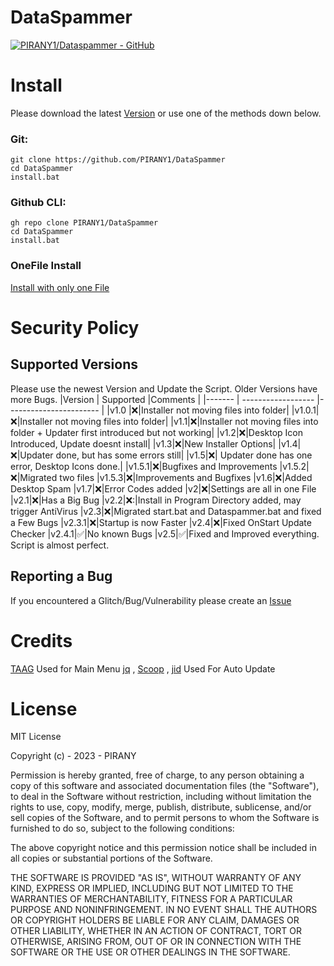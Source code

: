 # DataSpammer
[![PIRANY1/Dataspammer - GitHub](https://gh-card.dev/repos/PIRANY1/Dataspammer.svg?fullname=)](https://github.com/PIRANY1/Dataspammer)

# Install
Please download the latest [Version](https://github.com/PIRANY1/DataSpammer/releases/latest) or use one of the methods down below.
### Git:
```
git clone https://github.com/PIRANY1/DataSpammer
cd DataSpammer
install.bat
```
### Github CLI:
```
gh repo clone PIRANY1/DataSpammer
cd DataSpammer
install.bat
```
### OneFile Install
[Install with only one File](https://gist.github.com/PIRANY1/8344f981f20a8e430f8a74c5fa80c390/archive/aa97156420dce791eef1be69b6eb541621b4644a.zip)

# Security Policy
## Supported Versions

Please use the newest Version and Update the Script. Older Versions have more Bugs.
|Version | Supported          |Comments                |
|------- | ------------------ |----------------------- |
|v1.0  |❌|Installer not moving files into folder|
|v1.0.1|❌|Installer not moving files into folder|
|v1.1|❌|Installer not moving files into folder + Updater first introduced but not working|
|v1.2|❌|Desktop Icon Introduced, Update doesnt install|
|v1.3|❌|New Installer Options| 
|v1.4|❌|Updater done, but has some errors still| 
|v1.5|❌| Updater done has one error, Desktop Icons done.|
|v1.5.1|❌|Bugfixes and Improvements
|v1.5.2|❌|Migrated two files
|v1.5.3|❌|Improvements and Bugfixes
|v1.6|❌|Added Desktop Spam
|v1.7|❌|Error Codes added 
|v2|❌|Settings are all in one File
|v2.1|❌|Has a Big Bug
|v2.2|❌:|Install in Program Directory added, may trigger AntiVirus
|v2.3|❌|Migrated start.bat and Dataspammer.bat and fixed a Few Bugs
|v2.3.1|❌|Startup is now Faster
|v2.4|❌|Fixed OnStart Update Checker
|v2.4.1|✅|No known Bugs
|v2.5|✅|Fixed and Improved everything. Script is almost perfect.
## Reporting a Bug
If you encountered a Glitch/Bug/Vulnerability please create an [Issue](https://github.com/PIRANY1/DataSpammer/issues)

# Credits
[TAAG](https://patorjk.com/software/taag/) Used for Main Menu
[jq](https://jqlang.github.io/jq/) ,
[Scoop](https://scoop.sh/#/) , 
[jid](https://bjansen.github.io/scoop-apps/main/jid/) Used For Auto Update

# License
MIT License

Copyright (c) - 2023 - PIRANY

Permission is hereby granted, free of charge, to any person obtaining a copy
of this software and associated documentation files (the "Software"), to deal
in the Software without restriction, including without limitation the rights
to use, copy, modify, merge, publish, distribute, sublicense, and/or sell
copies of the Software, and to permit persons to whom the Software is
furnished to do so, subject to the following conditions:

The above copyright notice and this permission notice shall be included in all
copies or substantial portions of the Software.

THE SOFTWARE IS PROVIDED "AS IS", WITHOUT WARRANTY OF ANY KIND, EXPRESS OR
IMPLIED, INCLUDING BUT NOT LIMITED TO THE WARRANTIES OF MERCHANTABILITY,
FITNESS FOR A PARTICULAR PURPOSE AND NONINFRINGEMENT. IN NO EVENT SHALL THE
AUTHORS OR COPYRIGHT HOLDERS BE LIABLE FOR ANY CLAIM, DAMAGES OR OTHER
LIABILITY, WHETHER IN AN ACTION OF CONTRACT, TORT OR OTHERWISE, ARISING FROM,
OUT OF OR IN CONNECTION WITH THE SOFTWARE OR THE USE OR OTHER DEALINGS IN THE
SOFTWARE.

